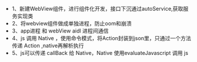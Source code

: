- 1、新建WebView组件，进行组件化开发，接口下沉通过autoService,获取服务实现类
- 2、将webview组件做成单独进程，防止oom和崩溃
- 3、app进程 和 webView   aidl 进程间通信
- 4、js 调用 Native ，使用命令模式，将Action封装到json里，只通过一个方法传递 Action ,native再解析执行
- 5、js可以传递 callBack 给 Native，Native 使用evaluateJavascript 调用 js
